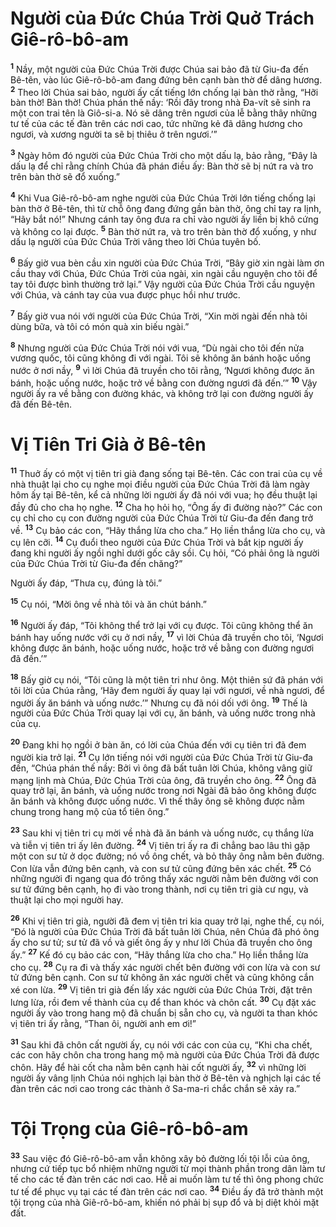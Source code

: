# Người của Ðức Chúa Trời Quở Trách Giê-rô-bô-am
<sup><b>1</b></sup> Nầy, một người của Ðức Chúa Trời được Chúa sai bảo đã từ Giu-đa đến Bê-tên, vào lúc Giê-rô-bô-am đang đứng bên cạnh bàn thờ để dâng hương. <sup><b>2</b></sup> Theo lời Chúa sai bảo, người ấy cất tiếng lớn chống lại bàn thờ rằng, “Hỡi bàn thờ! Bàn thờ! Chúa phán thế nầy: ‘Rồi đây trong nhà Ða-vít sẽ sinh ra một con trai tên là Giô-si-a. Nó sẽ dâng trên ngươi của lễ bằng thây những tư tế của các tế đàn trên các nơi cao, tức những kẻ đã dâng hương cho ngươi, và xương người ta sẽ bị thiêu ở trên ngươi.’”

<sup><b>3</b></sup> Ngày hôm đó người của Ðức Chúa Trời cho một dấu lạ, bảo rằng, “Ðây là dấu lạ để chỉ rằng chính Chúa đã phán điều ấy: Bàn thờ sẽ bị nứt ra và tro trên bàn thờ sẽ đổ xuống.”

<sup><b>4</b></sup> Khi Vua Giê-rô-bô-am nghe người của Ðức Chúa Trời lớn tiếng chống lại bàn thờ ở Bê-tên, thì từ chỗ ông đang đứng gần bàn thờ, ông chỉ tay ra lịnh, “Hãy bắt nó!” Nhưng cánh tay ông đưa ra chỉ vào người ấy liền bị khô cứng và không co lại được. <sup><b>5</b></sup> Bàn thờ nứt ra, và tro trên bàn thờ đổ xuống, y như dấu lạ người của Ðức Chúa Trời vâng theo lời Chúa tuyên bố.

<sup><b>6</b></sup> Bấy giờ vua bèn cầu xin người của Ðức Chúa Trời, “Bây giờ xin ngài làm ơn cầu thay với Chúa, Ðức Chúa Trời của ngài, xin ngài cầu nguyện cho tôi để tay tôi được bình thường trở lại.” Vậy người của Ðức Chúa Trời cầu nguyện với Chúa, và cánh tay của vua được phục hồi như trước.

<sup><b>7</b></sup> Bấy giờ vua nói với người của Ðức Chúa Trời, “Xin mời ngài đến nhà tôi dùng bữa, và tôi có món quà xin biếu ngài.”

<sup><b>8</b></sup> Nhưng người của Ðức Chúa Trời nói với vua, “Dù ngài cho tôi đến nửa vương quốc, tôi cũng không đi với ngài. Tôi sẽ không ăn bánh hoặc uống nước ở nơi nầy, <sup><b>9</b></sup> vì lời Chúa đã truyền cho tôi rằng, ‘Ngươi không được ăn bánh, hoặc uống nước, hoặc trở về bằng con đường ngươi đã đến.’” <sup><b>10</b></sup> Vậy người ấy ra về bằng con đường khác, và không trở lại con đường người ấy đã đến Bê-tên.

# Vị Tiên Tri Già ở Bê-tên
<sup><b>11</b></sup> Thuở ấy có một vị tiên tri già đang sống tại Bê-tên. Các con trai của cụ về nhà thuật lại cho cụ nghe mọi điều người của Ðức Chúa Trời đã làm ngày hôm ấy tại Bê-tên, kể cả những lời người ấy đã nói với vua; họ đều thuật lại đầy đủ cho cha họ nghe. <sup><b>12</b></sup> Cha họ hỏi họ, “Ông ấy đi đường nào?” Các con cụ chỉ cho cụ con đường người của Ðức Chúa Trời từ Giu-đa đến đang trở về. <sup><b>13</b></sup> Cụ bảo các con, “Hãy thắng lừa cho cha.” Họ liền thắng lừa cho cụ, và cụ lên cỡi. <sup><b>14</b></sup> Cụ đuổi theo người của Ðức Chúa Trời và bắt kịp người ấy đang khi người ấy ngồi nghỉ dưới gốc cây sồi. Cụ hỏi, “Có phải ông là người của Ðức Chúa Trời từ Giu-đa đến chăng?”

Người ấy đáp, “Thưa cụ, đúng là tôi.”

<sup><b>15</b></sup> Cụ nói, “Mời ông về nhà tôi và ăn chút bánh.”

<sup><b>16</b></sup> Người ấy đáp, “Tôi không thể trở lại với cụ được. Tôi cũng không thể ăn bánh hay uống nước với cụ ở nơi nầy, <sup><b>17</b></sup> vì lời Chúa đã truyền cho tôi, ‘Ngươi không được ăn bánh, hoặc uống nước, hoặc trở về bằng con đường ngươi đã đến.’”

<sup><b>18</b></sup> Bấy giờ cụ nói, “Tôi cũng là một tiên tri như ông. Một thiên sứ đã phán với tôi lời của Chúa rằng, ‘Hãy đem người ấy quay lại với ngươi, về nhà ngươi, để người ấy ăn bánh và uống nước.’” Nhưng cụ đã nói dối với ông. <sup><b>19</b></sup> Thế là người của Ðức Chúa Trời quay lại với cụ, ăn bánh, và uống nước trong nhà của cụ.

<sup><b>20</b></sup> Ðang khi họ ngồi ở bàn ăn, có lời của Chúa đến với cụ tiên tri đã đem người kia trở lại. <sup><b>21</b></sup> Cụ lớn tiếng nói với người của Ðức Chúa Trời từ Giu-đa đến, “Chúa phán thế nầy: Bởi vì ông đã bất tuân lời Chúa, không vâng giữ mạng lịnh mà Chúa, Ðức Chúa Trời của ông, đã truyền cho ông. <sup><b>22</b></sup> Ông đã quay trở lại, ăn bánh, và uống nước trong nơi Ngài đã bảo ông không được ăn bánh và không được uống nước. Vì thế thây ông sẽ không được nằm chung trong hang mộ của tổ tiên ông.”

<sup><b>23</b></sup> Sau khi vị tiên tri cụ mời về nhà đã ăn bánh và uống nước, cụ thắng lừa và tiễn vị tiên tri ấy lên đường. <sup><b>24</b></sup> Vị tiên tri ấy ra đi chẳng bao lâu thì gặp một con sư tử ở dọc đường; nó vồ ông chết, và bỏ thây ông nằm bên đường. Con lừa vẫn đứng bên cạnh, và con sư tử cũng đứng bên xác chết. <sup><b>25</b></sup> Có những người đi ngang qua đó trông thấy xác người nằm bên đường với con sư tử đứng bên cạnh, họ đi vào trong thành, nơi cụ tiên tri già cư ngụ, và thuật lại cho mọi người hay.

<sup><b>26</b></sup> Khi vị tiên tri già, người đã đem vị tiên tri kia quay trở lại, nghe thế, cụ nói, “Ðó là người của Ðức Chúa Trời đã bất tuân lời Chúa, nên Chúa đã phó ông ấy cho sư tử; sư tử đã vồ và giết ông ấy y như lời Chúa đã truyền cho ông ấy.” <sup><b>27</b></sup> Kế đó cụ bảo các con, “Hãy thắng lừa cho cha.” Họ liền thắng lừa cho cụ. <sup><b>28</b></sup> Cụ ra đi và thấy xác người chết bên đường với con lừa và con sư tử đứng bên cạnh. Con sư tử không ăn xác người chết và cũng không cắn xé con lừa. <sup><b>29</b></sup> Vị tiên tri già đến lấy xác người của Ðức Chúa Trời, đặt trên lưng lừa, rồi đem về thành của cụ để than khóc và chôn cất. <sup><b>30</b></sup> Cụ đặt xác người ấy vào trong hang mộ đã chuẩn bị sẵn cho cụ, và người ta than khóc vị tiên tri ấy rằng, “Than ôi, người anh em ơi!”

<sup><b>31</b></sup> Sau khi đã chôn cất người ấy, cụ nói với các con của cụ, “Khi cha chết, các con hãy chôn cha trong hang mộ mà người của Ðức Chúa Trời đã được chôn. Hãy để hài cốt cha nằm bên cạnh hài cốt người ấy, <sup><b>32</b></sup> vì những lời người ấy vâng lịnh Chúa nói nghịch lại bàn thờ ở Bê-tên và nghịch lại các tế đàn trên các nơi cao trong các thành ở Sa-ma-ri chắc chắn sẽ xảy ra.”

# Tội Trọng của Giê-rô-bô-am
<sup><b>33</b></sup> Sau việc đó Giê-rô-bô-am vẫn không xây bỏ đường lối tội lỗi của ông, nhưng cứ tiếp tục bổ nhiệm những người từ mọi thành phần trong dân làm tư tế cho các tế đàn trên các nơi cao. Hễ ai muốn làm tư tế thì ông phong chức tư tế để phục vụ tại các tế đàn trên các nơi cao. <sup><b>34</b></sup> Ðiều ấy đã trở thành một tội trọng của nhà Giê-rô-bô-am, khiến nó phải bị sụp đổ và bị diệt khỏi mặt đất.

